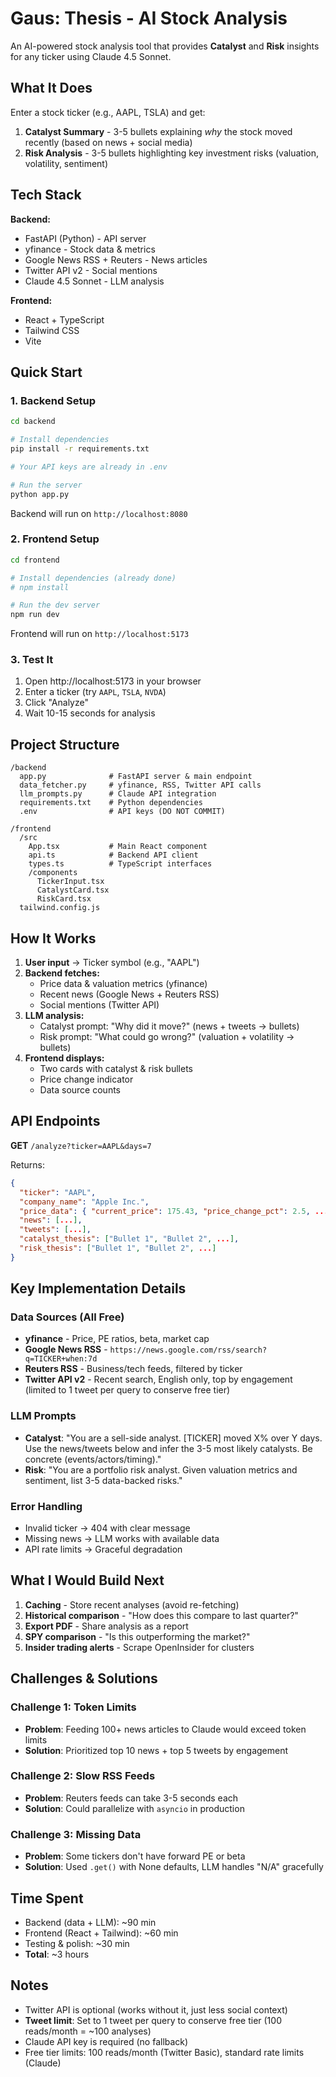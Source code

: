 # Gaus: Thesis - AI Stock Analysis

An AI-powered stock analysis tool that provides **Catalyst** and **Risk** insights for any ticker using Claude 4.5 Sonnet.

## What It Does

Enter a stock ticker (e.g., AAPL, TSLA) and get:
1. **Catalyst Summary** - 3-5 bullets explaining *why* the stock moved recently (based on news + social media)
2. **Risk Analysis** - 3-5 bullets highlighting key investment risks (valuation, volatility, sentiment)

## Tech Stack

**Backend:**
- FastAPI (Python) - API server
- yfinance - Stock data & metrics
- Google News RSS + Reuters - News articles
- Twitter API v2 - Social mentions
- Claude 4.5 Sonnet - LLM analysis

**Frontend:**
- React + TypeScript
- Tailwind CSS
- Vite

## Quick Start

### 1. Backend Setup

```bash
cd backend

# Install dependencies
pip install -r requirements.txt

# Your API keys are already in .env

# Run the server
python app.py
```

Backend will run on `http://localhost:8080`

### 2. Frontend Setup

```bash
cd frontend

# Install dependencies (already done)
# npm install

# Run the dev server
npm run dev
```

Frontend will run on `http://localhost:5173`

### 3. Test It

1. Open http://localhost:5173 in your browser
2. Enter a ticker (try `AAPL`, `TSLA`, `NVDA`)
3. Click "Analyze"
4. Wait 10-15 seconds for analysis

## Project Structure

```
/backend
  app.py              # FastAPI server & main endpoint
  data_fetcher.py     # yfinance, RSS, Twitter API calls
  llm_prompts.py      # Claude API integration
  requirements.txt    # Python dependencies
  .env                # API keys (DO NOT COMMIT)

/frontend
  /src
    App.tsx           # Main React component
    api.ts            # Backend API client
    types.ts          # TypeScript interfaces
    /components
      TickerInput.tsx
      CatalystCard.tsx
      RiskCard.tsx
  tailwind.config.js
```

## How It Works

1. **User input** → Ticker symbol (e.g., "AAPL")
2. **Backend fetches:**
   - Price data & valuation metrics (yfinance)
   - Recent news (Google News + Reuters RSS)
   - Social mentions (Twitter API)
3. **LLM analysis:**
   - Catalyst prompt: "Why did it move?" (news + tweets → bullets)
   - Risk prompt: "What could go wrong?" (valuation + volatility → bullets)
4. **Frontend displays:**
   - Two cards with catalyst & risk bullets
   - Price change indicator
   - Data source counts

## API Endpoints

**GET** `/analyze?ticker=AAPL&days=7`

Returns:
```json
{
  "ticker": "AAPL",
  "company_name": "Apple Inc.",
  "price_data": { "current_price": 175.43, "price_change_pct": 2.5, ... },
  "news": [...],
  "tweets": [...],
  "catalyst_thesis": ["Bullet 1", "Bullet 2", ...],
  "risk_thesis": ["Bullet 1", "Bullet 2", ...]
}
```

## Key Implementation Details

### Data Sources (All Free)
- **yfinance** - Price, PE ratios, beta, market cap
- **Google News RSS** - `https://news.google.com/rss/search?q=TICKER+when:7d`
- **Reuters RSS** - Business/tech feeds, filtered by ticker
- **Twitter API v2** - Recent search, English only, top by engagement (limited to 1 tweet per query to conserve free tier)

### LLM Prompts
- **Catalyst**: "You are a sell-side analyst. [TICKER] moved X% over Y days. Use the news/tweets below and infer the 3-5 most likely catalysts. Be concrete (events/actors/timing)."
- **Risk**: "You are a portfolio risk analyst. Given valuation metrics and sentiment, list 3-5 data-backed risks."

### Error Handling
- Invalid ticker → 404 with clear message
- Missing news → LLM works with available data
- API rate limits → Graceful degradation

## What I Would Build Next

1. **Caching** - Store recent analyses (avoid re-fetching)
2. **Historical comparison** - "How does this compare to last quarter?"
3. **Export PDF** - Share analysis as a report
4. **SPY comparison** - "Is this outperforming the market?"
5. **Insider trading alerts** - Scrape OpenInsider for clusters

## Challenges & Solutions

### Challenge 1: Token Limits
- **Problem**: Feeding 100+ news articles to Claude would exceed token limits
- **Solution**: Prioritized top 10 news + top 5 tweets by engagement

### Challenge 2: Slow RSS Feeds
- **Problem**: Reuters feeds can take 3-5 seconds each
- **Solution**: Could parallelize with `asyncio` in production

### Challenge 3: Missing Data
- **Problem**: Some tickers don't have forward PE or beta
- **Solution**: Used `.get()` with None defaults, LLM handles "N/A" gracefully

## Time Spent
- Backend (data + LLM): ~90 min
- Frontend (React + Tailwind): ~60 min
- Testing & polish: ~30 min
- **Total**: ~3 hours

## Notes
- Twitter API is optional (works without it, just less social context)
- **Tweet limit**: Set to 1 tweet per query to conserve free tier (100 reads/month = ~100 analyses)
- Claude API key is required (no fallback)
- Free tier limits: 100 reads/month (Twitter Basic), standard rate limits (Claude)
